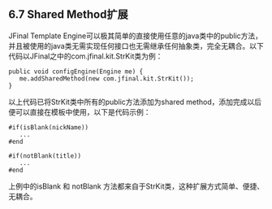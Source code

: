 ## 6.7 Shared Method扩展

JFinal Template Engine可以极其简单的直接使用任意的java类中的public方法，并且被使用的java类无需实现任何接口也无需继承任何抽象类，完全无耦合。以下代码以JFinal之中的com.jfinal.kit.StrKit类为例：

```
public void configEngine(Engine me) {
   me.addSharedMethod(new com.jfinal.kit.StrKit());
}
```

以上代码已将StrKit类中所有的public方法添加为shared method，添加完成以后便可以直接在模板中使用，以下是代码示例：

```
#if(isBlank(nickName))
   ...
#end

#if(notBlank(title))
   ...
#end
```

上例中的isBlank 和 notBlank 方法都来自于StrKit类，这种扩展方式简单、便捷、无耦合。
